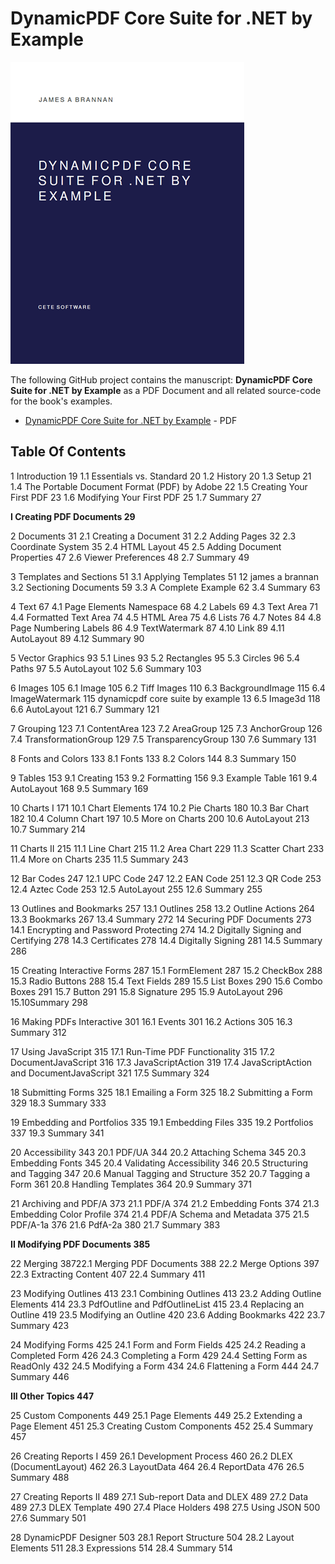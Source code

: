 # DynamicPDF Core Suite for .NET by Example	

![](./book-small.png)

The following GitHub project contains the manuscript: **DynamicPDF Core Suite for .NET by Example** as a PDF Document and all related source-code for the book's examples.

* [DynamicPDF Core Suite for .NET by Example](https://github.com/DynamicPDF/core-suite-book/blob/main/DynamicPDF%20Core%20Suite%20for%20.NET%20By%20Example.pdf) - PDF

## Table Of Contents

1 Introduction 19
1.1 Essentials vs. Standard 20
1.2 History 20
1.3 Setup 21
1.4 The Portable Document Format (PDF) by Adobe 22
1.5 Creating Your First PDF 23
1.6 Modifying Your First PDF 25
1.7 Summary 27

**I Creating PDF Documents 29**

2 Documents 31
2.1 Creating a Document 31
2.2 Adding Pages 32
2.3 Coordinate System 35
2.4 HTML Layout 45
2.5 Adding Document Properties 47
2.6 Viewer Preferences 48
2.7 Summary 49

3 Templates and Sections 51
3.1 Applying Templates 51
12 james a brannan
3.2 Sectioning Documents 59
3.3 A Complete Example 62
3.4 Summary 63

4 Text 67
4.1 Page Elements Namespace 68
4.2 Labels 69
4.3 Text Area 71
4.4 Formatted Text Area 74
4.5 HTML Area 75
4.6 Lists 76
4.7 Notes 84
4.8 Page Numbering Labels 86
4.9 TextWatermark 87
4.10 Link 89
4.11 AutoLayout 89
4.12 Summary 90

5 Vector Graphics 93
5.1 Lines 93
5.2 Rectangles 95
5.3 Circles 96
5.4 Paths 97
5.5 AutoLayout 102
5.6 Summary 103

6 Images 105
6.1 Image 105
6.2 Tiff Images 110
6.3 BackgroundImage 115
6.4 ImageWatermark 115
dynamicpdf core suite by example 13
6.5 Image3d 118
6.6 AutoLayout 121
6.7 Summary 121

7 Grouping 123
7.1 ContentArea 123
7.2 AreaGroup 125
7.3 AnchorGroup 126
7.4 TransformationGroup 129
7.5 TransparencyGroup 130
7.6 Summary 131

8 Fonts and Colors 133
8.1 Fonts 133
8.2 Colors 144
8.3 Summary 150

9 Tables 153
9.1 Creating 153
9.2 Formatting 156
9.3 Example Table 161
9.4 AutoLayout 168
9.5 Summary 169

10 Charts I 171
10.1 Chart Elements 174
10.2 Pie Charts 180
10.3 Bar Chart 182
10.4 Column Chart 197
10.5 More on Charts 200
10.6 AutoLayout 213
10.7 Summary 214

11 Charts II 215
11.1 Line Chart 215
11.2 Area Chart 229
11.3 Scatter Chart 233
11.4 More on Charts 235
11.5 Summary 243

12 Bar Codes 247
12.1 UPC Code 247
12.2 EAN Code 251
12.3 QR Code 253
12.4 Aztec Code 253
12.5 AutoLayout 255
12.6 Summary 255

13 Outlines and Bookmarks 257
13.1 Outlines 258
13.2 Outline Actions 264
13.3 Bookmarks 267
13.4 Summary 272
14 Securing PDF Documents 273
14.1 Encrypting and Password Protecting 274
14.2 Digitally Signing and Certifying 278
14.3 Certificates 278
14.4 Digitally Signing 281
14.5 Summary 286

15 Creating Interactive Forms 287
15.1 FormElement 287
15.2 CheckBox 288
15.3 Radio Buttons 288
15.4 Text Fields 289
15.5 List Boxes 290
15.6 Combo Boxes 291
15.7 Button 291
15.8 Signature 295
15.9 AutoLayout 296
15.10Summary 298

16 Making PDFs Interactive 301
16.1 Events 301
16.2 Actions 305
16.3 Summary 312

17 Using JavaScript 315
17.1 Run-Time PDF Functionality 315
17.2 DocumentJavaScript 316
17.3 JavaScriptAction 319
17.4 JavaScriptAction and DocumentJavaScript 321
17.5 Summary 324

18 Submitting Forms 325
18.1 Emailing a Form 325
18.2 Submitting a Form 329
18.3 Summary 333

19 Embedding and Portfolios 335
19.1 Embedding Files 335
19.2 Portfolios 337
19.3 Summary 341

20 Accessibility 343
20.1 PDF/UA 344
20.2 Attaching Schema 345
20.3 Embedding Fonts 345
20.4 Validating Accessibility 346
20.5 Structuring and Tagging 347
20.6 Manual Tagging and Structure 352
20.7 Tagging a Form 361
20.8 Handling Templates 364
20.9 Summary 371

21 Archiving and PDF/A 373
21.1 PDF/A 374
21.2 Embedding Fonts 374
21.3 Embedding Color Profile 374
21.4 PDF/A Schema and Metadata 375
21.5 PDF/A-1a 376
21.6 PdfA-2a 380
21.7 Summary 383

**II Modifying PDF Documents 385**

22 Merging 38722.1 Merging PDF Documents 388
22.2 Merge Options 397
22.3 Extracting Content 407
22.4 Summary 411

23 Modifying Outlines 413
23.1 Combining Outlines 413
23.2 Adding Outline Elements 414
23.3 PdfOutline and PdfOutlineList 415
23.4 Replacing an Outline 419
23.5 Modifying an Outline 420
23.6 Adding Bookmarks 422
23.7 Summary 423

24 Modifying Forms 425
24.1 Form and Form Fields 425
24.2 Reading a Completed Form 426
24.3 Completing a Form 429
24.4 Setting Form as ReadOnly 432
24.5 Modifying a Form 434
24.6 Flattening a Form 444
24.7 Summary 446

**III Other Topics 447**

25 Custom Components 449
25.1 Page Elements 449
25.2 Extending a Page Element 451
25.3 Creating Custom Components 452
25.4 Summary 457

26 Creating Reports I 459
26.1 Development Process 460
26.2 DLEX (DocumentLayout) 462
26.3 LayoutData 464
26.4 ReportData 476
26.5 Summary 488

27 Creating Reports II 489
27.1 Sub-report Data and DLEX 489
27.2 Data 489
27.3 DLEX Template 490
27.4 Place Holders 498
27.5 Using JSON 500
27.6 Summary 501

28 DynamicPDF Designer 503
28.1 Report Structure 504
28.2 Layout Elements 511
28.3 Expressions 514
28.4 Summary 514

